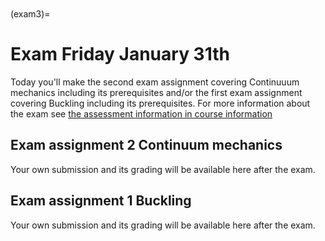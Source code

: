 ```{index} Continuum mechanics; Exam assignment
```
```{index} Buckling; Exam assignment
```

(exam3)=
# Exam Friday January 31th

Today you'll make the second exam assignment covering Continuuum mechanics including its prerequisites and/or the first exam assignment covering Buckling including its prerequisites. For more information about the exam see [the assessment information in course information](exam-general)

## Exam assignment 2 Continuum mechanics
Your own submission and its grading will be available here after the exam.

## Exam assignment 1 Buckling
Your own submission and its grading will be available here after the exam.
